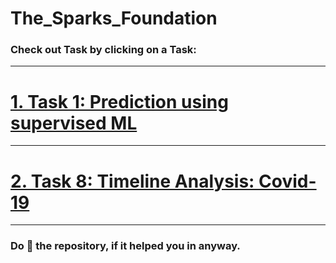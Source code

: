 # The_Sparks_Foundation

### Check out  Task by clicking on a Task:

<hr> </hr>

# <a href="https://tinyurl.com/yfjtkf8z" target="_blank">1. Task 1: Prediction using supervised ML</a>

<hr> </hr>


# <a href="https://tinyurl.com/ydnw5are" target="_blank"> 2. Task 8: Timeline Analysis: Covid-19 </a>

<hr> </hr>

### Do 🌟 the repository, if it helped you in anyway.
